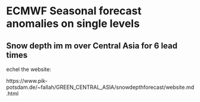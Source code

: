 # ECMWF Seasonal forecast anomalies on single levels
## Snow depth im m over Central Asia for 6 lead times
echel the website:

<table>
https://www.pik-potsdam.de/~fallah/GREEN_CENTRAL_ASIA/snowdepthforecast/website.md.html

</table>
